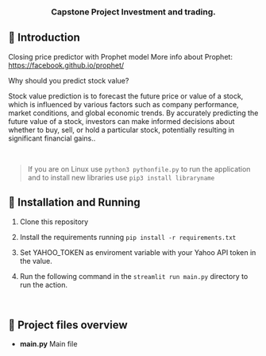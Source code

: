 
  
<!-- PROJECT -->  
<p align="center">  
  <h3 align="center">   
   Capstone Project Investment and trading.  
  </h3>   
</p>  
  
  
  
<!-- ABOUT THE PROJECT -->  
## 🤔 Introduction  
Closing price predictor with Prophet model
More info about Prophet: https://facebook.github.io/prophet/

Why should you predict stock value?

Stock value prediction is to forecast the future price or value of a stock, which is influenced by various factors such as company performance, market conditions, and global economic trends. By accurately predicting the future value of a stock, investors can make informed decisions about whether to buy, sell, or hold a particular stock, potentially resulting in significant financial gains..  
  
<br />   
  
  
<!-- INSTALLATION -->  
  

> If you are on Linux use `python3 pythonfile.py` to run the application
> and to install new libraries use `pip3 install libraryname`

 
  
## 🔨 Installation and Running  
  
1. Clone this repository  
  
2. Install the requirements running  `pip install -r requirements.txt`  
  
3. Set YAHOO_TOKEN as enviroment variable with your Yahoo API token in the value.

4. Run the following command in the `streamlit run main.py` directory to run the action. 

<br />  
  
<!-- File Overview -->  
  
## 📝 Project files overview  
  
- **main.py**  Main file
